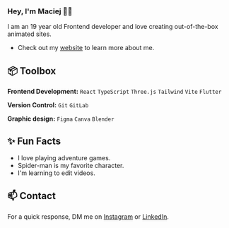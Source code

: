 ### Hey, I'm Maciej 👋🏽  

I am an 19 year old Frontend developer and love creating out-of-the-box animated sites.

- Check out my [website](https://portfoliomaciejtalarczyk.pl) to learn more about me.
## 📦 Toolbox

**Frontend Development:** `React` `TypeScript` `Three.js` `Tailwind` `Vite` `Flutter`
 
**Version Control:** `Git` `GitLab`

**Graphic design:** `Figma` `Canva` `Blender`

 
## ✨ Fun Facts 

- I love playing adventure games.
- Spider-man is my favorite character.
- I'm learning to edit videos.

## 📫 Contact

 For a quick response, DM me on [Instagram](https://www.instagram.com/muclx7/) or [LinkedIn](https://www.linkedin.com/in/maciej-talarczyk-6255832b4//). 
 
